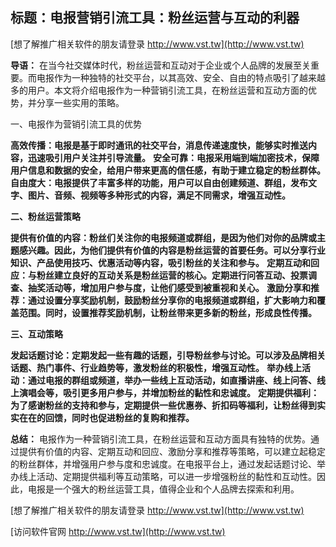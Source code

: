 ## **标题：电报营销引流工具：粉丝运营与互动的利器**

[想了解推广相关软件的朋友请登录 http://www.vst.tw](http://www.vst.tw)

**导语：**
在当今社交媒体时代，粉丝运营和互动对于企业或个人品牌的发展至关重要。而电报作为一种独特的社交平台，以其高效、安全、自由的特点吸引了越来越多的用户。本文将介绍电报作为一种营销引流工具，在粉丝运营和互动方面的优势，并分享一些实用的策略。

一、电报作为营销引流工具的优势

**高效传播：电报是基于即时通讯的社交平台，消息传递速度快，能够实时推送内容，迅速吸引用户关注并引导流量。**
**安全可靠：电报采用端到端加密技术，保障用户信息和数据的安全，给用户带来更高的信任感，有助于建立稳定的粉丝群体。**
**自由度大：电报提供了丰富多样的功能，用户可以自由创建频道、群组，发布文字、图片、音频、视频等多种形式的内容，满足不同需求，增强互动性。**

**二、粉丝运营策略**

**提供有价值的内容：粉丝们关注你的电报频道或群组，是因为他们对你的品牌或主题感兴趣。因此，为他们提供有价值的内容是粉丝运营的首要任务。可以分享行业知识、产品使用技巧、优惠活动等内容，吸引粉丝的关注和参与。**
**定期互动和回应：与粉丝建立良好的互动关系是粉丝运营的核心。定期进行问答互动、投票调查、抽奖活动等，增加用户参与度，让他们感受到被重视和关心。**
**激励分享和推荐：通过设置分享奖励机制，鼓励粉丝分享你的电报频道或群组，扩大影响力和覆盖范围。同时，设置推荐奖励机制，让粉丝带来更多新的粉丝，形成良性传播。**

**三、互动策略**

**发起话题讨论：定期发起一些有趣的话题，引导粉丝参与讨论。可以涉及品牌相关话题、热门事件、行业趋势等，激发粉丝的积极性，增强互动性。**
**举办线上活动：通过电报的群组或频道，举办一些线上互动活动，如直播讲座、线上问答、线上演唱会等，吸引更多用户参与，并增加粉丝的黏性和忠诚度。**
**定期提供福利：为了感谢粉丝的支持和参与，定期提供一些优惠券、折扣码等福利，让粉丝得到实实在在的回馈，同时也促进粉丝的复购和推荐。**

**总结：**
电报作为一种营销引流工具，在粉丝运营和互动方面具有独特的优势。通过提供有价值的内容、定期互动和回应、激励分享和推荐等策略，可以建立起稳定的粉丝群体，并增强用户参与度和忠诚度。在电报平台上，通过发起话题讨论、举办线上活动、定期提供福利等互动策略，可以进一步增强粉丝的黏性和互动性。因此，电报是一个强大的粉丝运营工具，值得企业和个人品牌去探索和利用。

[想了解推广相关软件的朋友请登录 http://www.vst.tw](http://www.vst.tw)


[访问软件官网 http://www.vst.tw](http://www.vst.tw)
